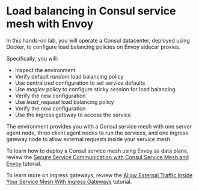 # Load balancing in Consul service mesh with Envoy

In this hands-on lab, you will operate a Consul datacenter, deployed using Docker, to configure load balancing policies on Envoy sidecar proxies.

Specifically, you will:
- Inspect the environment
- Verify default _random_ load balancing policy
- Use centralized configuration to set service defaults
- Use _maglev_ policy to configure sticky session for load balancing
- Verify the new configuration
- Use *least_request* load balancing policy
- Verify the new configuration
- Use the ingress gateway to access the service

The environment provides you with a Consul service mesh with one server agent node, three client agent nodes to run the services, and one ingress gateway node to allow external requests inside your service mesh. 

To learn how to deploy a Consul service mesh using Envoy as data plane, review the [Secure Service Communication with Consul Service Mesh and Envoy](/tutorials/consul/service-mesh-with-envoy-proxy) tutorial.

To learn more on ingress gateways, review the [Allow External Traffic Inside Your Service Mesh With Ingress Gateways](/tutorials/consul/service-mesh-ingress-gateways) tutorial. 
